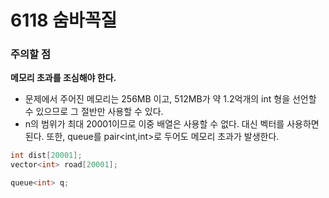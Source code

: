 # 6118 숨바꼭질

### 주의할 점
**메모리 초과를 조심해야 한다.**
- 문제에서 주어진 메모리는 256MB 이고, 512MB가 약 1.2억개의 int 형을 선언할 수 있으므로 그 절반만 사용할 수 있다.
- n의 범위가 최대 20001이므로 이중 배열은 사용할 수 없다. 대신 벡터를 사용하면 된다. 또한, queue를 pair<int,int>로 두어도 메모리 초과가 발생한다.

```c++
int dist[20001];
vector<int> road[20001];

queue<int> q; 
```